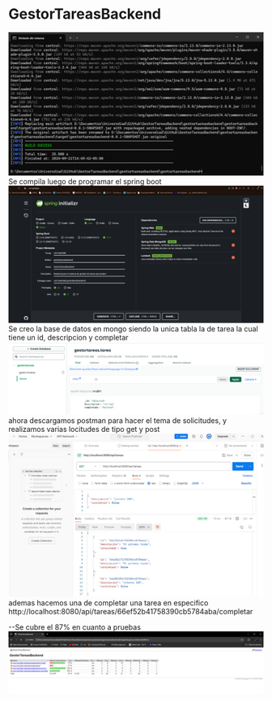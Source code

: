 # GestorTareasBackend
![alt text](image.png)
Se compila luego de programar el spring boot
![alt text](image-1.png)
Se creo la base de datos en mongo siendo la unica tabla la de tarea la cual tiene un id, descripcion y completar
![alt text](image-2.png)
ahora descargamos postman para hacer el tema de solicitudes, y realizamos varias locitudes de tipo get y post
![alt text](image-3.png)
ademas hacemos una de completar una tarea en especifico
http://localhost:8080/api/tareas/66ef52b41758390cb5784aba/completar

--Se cubre el 87% en cuanto a pruebas
![alt text](image-4.png)
